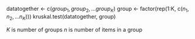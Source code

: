datatogether <- c($group_1, group_2, ... group_K$)
group <- factor(rep(1:K, c($n_1, n_2, ... n_K$)))
kruskal.test(datatogether, group)

$K$ is number of groups
$n$ is number of items in a group